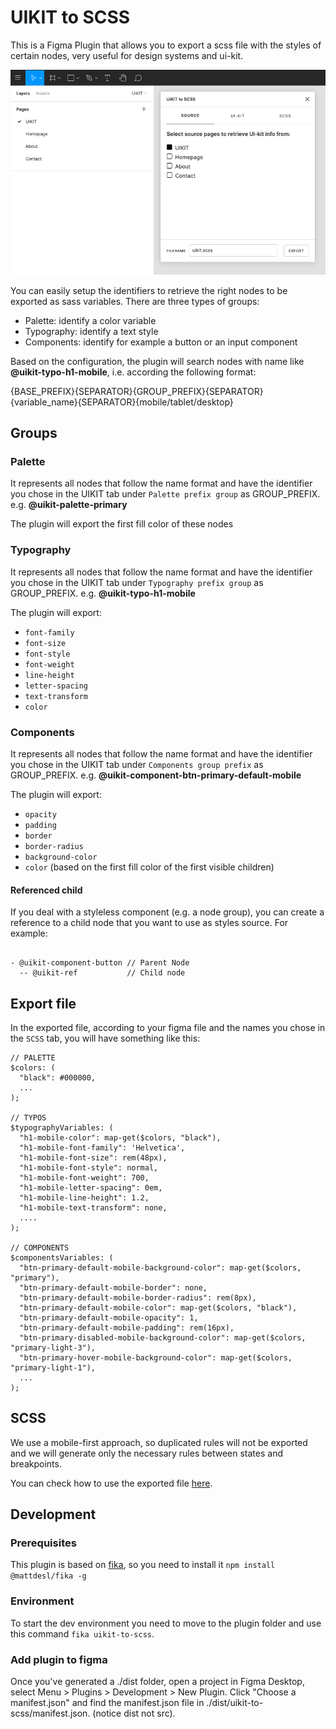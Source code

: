# UIKIT to SCSS

This is a Figma Plugin that allows you to export a scss file with the styles of certain nodes, very useful for design systems and ui-kit.

![Preview](/preview.png)

You can easily setup the identifiers to retrieve the right nodes to be exported
as sass variables.
There are three types of groups:

* Palette: identify a color variable
* Typography: identify a text style
* Components: identify for example a button or an input component


Based on the configuration, the plugin will search nodes with name like **@uikit-typo-h1-mobile**, i.e. according the following format:

{BASE_PREFIX}{SEPARATOR}{GROUP_PREFIX}{SEPARATOR}{variable_name}{SEPARATOR}{mobile/tablet/desktop}

## Groups

### Palette
It represents all nodes that follow the name format and have the identifier you chose in the UIKIT tab under `Palette prefix group` as GROUP_PREFIX. 
e.g. **@uikit-palette-primary**

The plugin will export the first fill color of these nodes

### Typography

It represents all nodes that follow the name format and have the identifier you chose in the UIKIT tab under `Typography prefix group` as GROUP_PREFIX. 
e.g. **@uikit-typo-h1-mobile**

The plugin will export:
* `font-family`
* `font-size`
* `font-style`
* `font-weight`
* `line-height`
* `letter-spacing`
* `text-transform`
* `color`

### Components 

It represents all nodes that follow the name format and have the identifier you chose in the UIKIT tab under `Components group prefix` as GROUP_PREFIX. 
e.g. **@uikit-component-btn-primary-default-mobile**

The plugin will export: 
* `opacity`
* `padding`
* `border`
* `border-radius`
* `background-color`
* `color` (based on the first fill color of the first visible children)

#### Referenced child

If you deal with a styleless component (e.g. a node group), you can create a reference to a child node that you want to use as styles source.
For example:
```

- @uikit-component-button // Parent Node
  -- @uikit-ref           // Child node
```

## Export file

In the exported file, according to your figma file and the names you chose in the `SCSS` tab, you will have something like this:

```
// PALETTE 
$colors: (
  "black": #000000,
  ...
);

// TYPOS 
$typographyVariables: (
  "h1-mobile-color": map-get($colors, "black"),
  "h1-mobile-font-family": 'Helvetica',
  "h1-mobile-font-size": rem(48px),
  "h1-mobile-font-style": normal,
  "h1-mobile-font-weight": 700,
  "h1-mobile-letter-spacing": 0em,
  "h1-mobile-line-height": 1.2,
  "h1-mobile-text-transform": none,
  ....
);

// COMPONENTS 
$componentsVariables: (
  "btn-primary-default-mobile-background-color": map-get($colors, "primary"),
  "btn-primary-default-mobile-border": none,
  "btn-primary-default-mobile-border-radius": rem(8px),
  "btn-primary-default-mobile-color": map-get($colors, "black"),
  "btn-primary-default-mobile-opacity": 1,
  "btn-primary-default-mobile-padding": rem(16px),
  "btn-primary-disabled-mobile-background-color": map-get($colors, "primary-light-3"),
  "btn-primary-hover-mobile-background-color": map-get($colors, "primary-light-1"),
  ...
);
```

## SCSS

We use a mobile-first approach, so  duplicated rules will not be exported and we will generate only the necessary rules between states and breakpoints.

You can check how to use the exported file [here](/sass-mixins.md).

## Development

### Prerequisites

This plugin is based on [fika](https://github.com/mattdesl/fika), so you need to install it `npm install @mattdesl/fika -g`

### Environment
To start the dev environment you need to move to the plugin folder and use this command `fika uikit-to-scss`.

### Add plugin to figma

Once you've generated a ./dist folder, open a project in Figma Desktop, select Menu > Plugins > Development > New Plugin. Click "Choose a manifest.json" and find the manifest.json file in ./dist/uikit-to-scss/manifest.json. (notice dist not src).